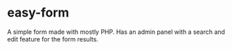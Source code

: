 # easy-form
A simple form made with mostly PHP. Has an admin panel with a search and edit feature for the form results.
